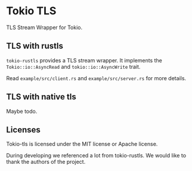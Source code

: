 # Tokio TLS
TLS Stream Wrapper for Tokio.

## TLS with rustls
`tokio-rustls` provides a TLS stream wrapper. It implements the `Tokio::io::AsyncRead` and `tokio::io::AsyncWrite` trait.

Read `example/src/client.rs` and `example/src/server.rs` for more details.

## TLS with native tls
Maybe todo.

## Licenses
Tokio-tls is licensed under the MIT license or Apache license.

During developing we referenced a lot from tokio-rustls. We would like to thank the authors of the project.